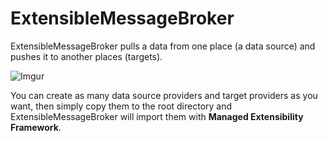 # ExtensibleMessageBroker
ExtensibleMessageBroker pulls a data from one place (a data source) and pushes it to another places (targets).

![Imgur](https://i.imgur.com/yJM83Th.png)

You can create as many data source providers and target providers as you want, then simply copy them to the root directory and ExtensibleMessageBroker will import them with **Managed Extensibility Framework**.